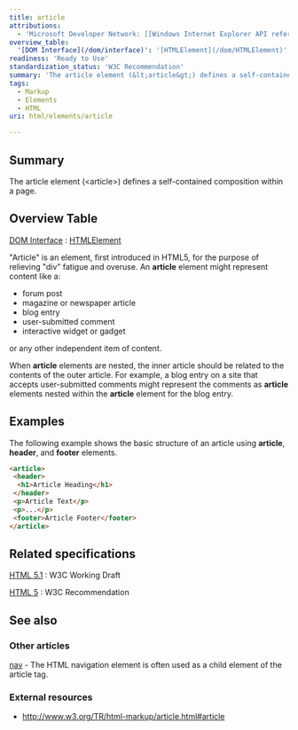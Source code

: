 ```yaml
---
title: article
attributions:
  - 'Microsoft Developer Network: [[Windows Internet Explorer API reference](http://msdn.microsoft.com/en-us/library/ie/hh828809%28v=vs.85%29.aspx) Article]'
overview_table:
  '[DOM Interface](/dom/interface)': '[HTMLElement](/dom/HTMLElement)'
readiness: 'Ready to Use'
standardization_status: 'W3C Recommendation'
summary: 'The article element (&lt;article&gt;) defines a self-contained composition within a page.'
tags:
  - Markup
  - Elements
  - HTML
uri: html/elements/article

---
```

## <span>Summary</span>

The article element (&lt;article&gt;) defines a self-contained composition within a page.

## <span>Overview Table</span>

[DOM Interface](/dom/interface)
:   [HTMLElement](/dom/HTMLElement)

"Article" is an element, first introduced in HTML5, for the purpose of relieving "div" fatigue and overuse. An **article** element might represent content like a:

-   forum post
-   magazine or newspaper article
-   blog entry
-   user-submitted comment
-   interactive widget or gadget

or any other independent item of content.

When **article** elements are nested, the inner article should be related to the contents of the outer article. For example, a blog entry on a site that accepts user-submitted comments might represent the comments as **article** elements nested within the **article** element for the blog entry.

## <span>Examples</span>

The following example shows the basic structure of an article using **article**, **header**, and **footer** elements.

``` html
<article>
 <header>
  <h1>Article Heading</h1>
 </header>
 <p>Article Text</p>
 <p>...</p>
 <footer>Article Footer</footer>
</article>
```

## <span>Related specifications</span>

[HTML 5.1](http://www.w3.org/TR/html51/sections.html#the-article-element)
:   W3C Working Draft

[HTML 5](http://www.w3.org/TR/html5/sections.html#the-article-element)
:   W3C Recommendation

## <span>See also</span>

### <span>Other articles</span>

[nav](/html/elements/nav) - The HTML navigation element is often used as a child element of the article tag.

### <span>External resources</span>

-   <http://www.w3.org/TR/html-markup/article.html#article>
